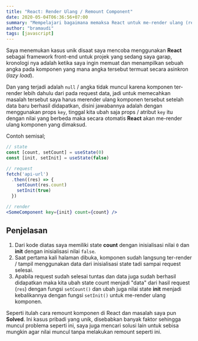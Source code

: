 ```yaml
---
title: "React: Render Ulang / Remount Component"
date: 2020-05-04T06:36:56+07:00
summary: "Mempelajari bagaimana memaksa React untuk me-render ulang (remount) sebuah komponen tertentu."
author: "bramaudi"
tags: [javascript]
---
```


Saya menemukan kasus unik disaat saya mencoba menggunakan **React** sebagai framework front-end untuk projek yang sedang saya garap, kronologi nya adalah ketika saya ingin memuat dan menampilkan sebuah angka pada komponen yang mana angka tersebut termuat secara asinkron (*lazy load*).

Dan yang terjadi adalah `null` / angka tidak muncul karena komponen ter-render lebih dahulu dari pada request data, jadi untuk memecahkan masalah tersebut saya harus merender ulang komponen tersebut setelah data baru berhasil didapatkan, disini jawabannya adalah dengan menggunakan props `key`, tinggal kita ubah saja props / atribut `key` itu dengan nilai yang berbeda maka secara otomatis **React** akan me-render ulang komponen yang dimaksud.

Contoh semisal;
``` jsx
// state
const [count, setCount] = useState(0)
const [init, setInit] = useState(false)

// request
fetch('api-url')
  .then((res) => {
    setCount(res.count)
    setInit(true)
  })

// render
<SomeComponent key={init} count={count} />
```

## Penjelasan

1. Dari kode diatas saya memiliki state **count** dengan inisialisasi nilai `0` dan **init** dengan inisialisasi nilai `false`.
2. Saat pertama kali halaman dibuka, komponen sudah langsung ter-render / tampil menggunakan data dari inisialisasi state tadi sampai request selesai.
3. Apabila request sudah selesai tuntas dan data juga sudah berhasil didapatkan maka kita ubah state count menjadi "data" dari hasil request (`res`) dengan fungsi `setCount()` dan ubah juga nilai state **init** menjadi kebalikannya dengan fungsi `setInit()` untuk me-render ulang komponen.

Seperti itulah cara remount komponen di React dan masalah saya pun **Solved**. Ini kasus pribadi yang unik, disebabkan banyak faktor sehingga muncul problema seperti ini, saya juga mencari solusi lain untuk sebisa mungkin agar nilai muncul tanpa melakukan remount seperti ini.